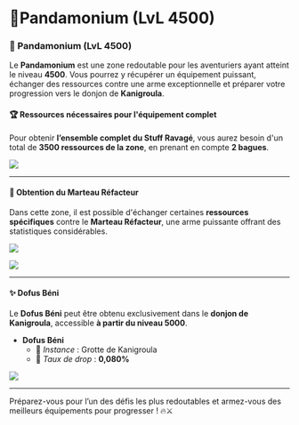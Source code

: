 # 🐼Pandamonium (LvL 4500)

### 🐼 Pandamonium (LvL 4500) <a href="#pandamonium-lvl-4500" id="pandamonium-lvl-4500"></a>

Le **Pandamonium** est une zone redoutable pour les aventuriers ayant atteint le niveau **4500**. Vous pourrez y récupérer un équipement puissant, échanger des ressources contre une arme exceptionnelle et préparer votre progression vers le donjon de **Kanigroula**.

#### 🏆 **Ressources nécessaires pour l'équipement complet** <a href="#ressources-necessaires-pour-lequipement-complet" id="ressources-necessaires-pour-lequipement-complet"></a>

Pour obtenir **l’ensemble complet du Stuff Ravagé**, vous aurez besoin d'un total de **3500 ressources de la zone**, en prenant en compte **2 bagues**.

![](https://vallya.gitbook.io/~gitbook/image?url=https%3A%2F%2F677697625-files.gitbook.io%2F%7E%2Ffiles%2Fv0%2Fb%2Fgitbook-x-prod.appspot.com%2Fo%2Fspaces%252FTJCjQJc02Pk37oWThIix%252Fuploads%252FD5usSJVNqIxV7PJQ7Rxs%252Fimage.png%3Falt%3Dmedia%26token%3D6ce0760b-3005-4af1-a1be-d20691873ac3\&width=768\&dpr=4\&quality=100\&sign=753d7828\&sv=2)

***

#### 🔨 **Obtention du Marteau Réfacteur** <a href="#obtention-du-marteau-refacteur" id="obtention-du-marteau-refacteur"></a>

Dans cette zone, il est possible d'échanger certaines **ressources spécifiques** contre le **Marteau Réfacteur**, une arme puissante offrant des statistiques considérables.

![](https://vallya.gitbook.io/~gitbook/image?url=https%3A%2F%2F677697625-files.gitbook.io%2F%7E%2Ffiles%2Fv0%2Fb%2Fgitbook-x-prod.appspot.com%2Fo%2Fspaces%252FTJCjQJc02Pk37oWThIix%252Fuploads%252FrruS2HbczBKbnN58EAgt%252Fimage-1.png%3Falt%3Dmedia%26token%3D0be88aeb-8723-414a-bec2-f7cbfef39f2e\&width=768\&dpr=4\&quality=100\&sign=c08f399e\&sv=2)

![](https://vallya.gitbook.io/~gitbook/image?url=https%3A%2F%2F677697625-files.gitbook.io%2F%7E%2Ffiles%2Fv0%2Fb%2Fgitbook-x-prod.appspot.com%2Fo%2Fspaces%252FTJCjQJc02Pk37oWThIix%252Fuploads%252FGtuANswXYLMIm0ouYKnJ%252Fimage.png%3Falt%3Dmedia%26token%3D3f202283-61d0-4cf6-b263-49024e2210c6\&width=768\&dpr=4\&quality=100\&sign=6e4d4b\&sv=2)

***

#### ✨ **Dofus Béni** <a href="#dofus-beni" id="dofus-beni"></a>

Le **Dofus Béni** peut être obtenu exclusivement dans le **donjon de Kanigroula**, accessible **à partir du niveau 5000**.



* **Dofus Béni**
  * 📍 _Instance_ : Grotte de Kanigroula
  * 🎯 _Taux de drop_ : **0,080%**

![](https://vallya.gitbook.io/~gitbook/image?url=https%3A%2F%2F677697625-files.gitbook.io%2F%7E%2Ffiles%2Fv0%2Fb%2Fgitbook-x-prod.appspot.com%2Fo%2Fspaces%252FTJCjQJc02Pk37oWThIix%252Fuploads%252F0lsumkl2olzHz44VivJO%252Fimage.png%3Falt%3Dmedia%26token%3D6c97d335-a673-40ec-bbe8-c0c1a710e0f5\&width=768\&dpr=4\&quality=100\&sign=352575ee\&sv=2)

***

Préparez-vous pour l’un des défis les plus redoutables et armez-vous des meilleurs équipements pour progresser ! 🔥⚔️
